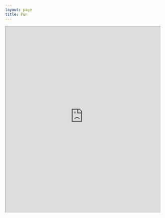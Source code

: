 ```yaml
---
layout: page
title: Fun
---
```

<iframe src="http://www.staggeringbeauty.com/" style="border: 1px inset #ddd" width="498" height="598">
</iframe>
